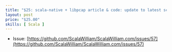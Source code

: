 ```yaml
---
title: "$25: scala-native + libpcap article & code: update to latest scala-native"
layout: post
price: "$25.00"
skills: [ Scala ]
---
```


- Issue: [https://github.com/ScalaWilliam/ScalaWilliam.com/issues/57](https://github.com/ScalaWilliam/ScalaWilliam.com/issues/57)
